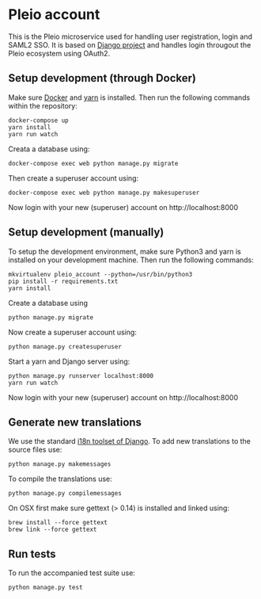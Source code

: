 # Pleio account
This is the Pleio microservice used for handling user registration, login and SAML2 SSO. It is based on [Django project](https://www.djangoproject.com/) and handles login througout the Pleio ecosystem using OAuth2.

## Setup development (through Docker)
Make sure [Docker](https://www.docker.com/) and [yarn](https://yarnpkg.com/lang/en/) is installed. Then run the following commands within the repository:

    docker-compose up
    yarn install
    yarn run watch
    
Creata a database using:

    docker-compose exec web python manage.py migrate
    
Then create a superuser account using:

    docker-compose exec web python manage.py makesuperuser
    
Now login with your new (superuser) account on http://localhost:8000

## Setup development (manually)
To setup the development environment, make sure Python3 and yarn is installed on your development machine. Then run the following commands:

    mkvirtualenv pleio_account --python=/usr/bin/python3
    pip install -r requirements.txt
    yarn install

Create a database using

    python manage.py migrate

Now create a superuser account using:

    python manage.py createsuperuser
    
Start a yarn and Django server using:

    python manage.py runserver localhost:8000
    yarn run watch

Now login with your new (superuser) account on http://localhost:8000

## Generate new translations
We use the standard [i18n toolset of Django](https://docs.djangoproject.com/en/1.10/topics/i18n/). To add new translations to the source files use:

    python manage.py makemessages

To compile the translations use:

    python manage.py compilemessages

On OSX first make sure gettext (> 0.14) is installed and linked using:

    brew install --force gettext
    brew link --force gettext

## Run tests
To run the accompanied test suite use:

    python manage.py test
